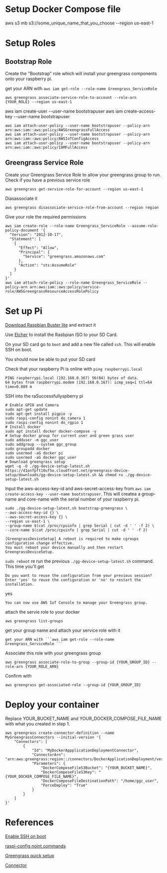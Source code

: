 # Setup Docker Compose file
aws s3 mb s3://some_unique_name_that_you_choose --region us-east-1

# Setup Roles
## Bootstrap Role
Create the "Bootstrap" role which will install your greengrass components onto your raspberry pi.


get your ARN with ```aws iam get-role --role-name Greengrass_ServiceRole ```
```
aws greengrass associate-service-role-to-account --role-arn {YOUR_ROLE} --region us-east-1
```
aws iam create-user --user-name bootstrapuser
aws iam create-access-key --user-name bootstrapuser

```
aws iam attach-user-policy --user-name bootstrapuser --policy-arn arn:aws:iam::aws:policy/AWSGreengrassFullAccess
aws iam attach-user-policy --user-name bootstrapuser --policy-arn arn:aws:iam::aws:policy/AWSIoTConfigAccess
aws iam attach-user-policy --user-name bootstrapuser --policy-arn arn:aws:iam::aws:policy/IAMFullAccess
```

## Greengrass Service Role
Create your Greengrass Service Role to allow your greengrass group to run.
Check if you have a previous service role
```
aws greengrass get-service-role-for-account --region us-east-1
```
Diasassociate it
```
aws greengrass disassociate-service-role-from-account --region region
```
Give your role the required permissions
```
aws iam create-role --role-name Greengrass_ServiceRole --assume-role-policy-document '{
  "Version": "2012-10-17",
  "Statement": [
    {
      "Effect": "Allow",
      "Principal": {
        "Service": "greengrass.amazonaws.com"
      },
      "Action": "sts:AssumeRole"
    }
  ]
}'
aws iam attach-role-policy --role-name Greengrass_ServiceRole --policy-arn arn:aws:iam::aws:policy/service-role/AWSGreengrassResourceAccessRolePolicy
```




# Set up Pi
[Download Raspbian Buster lite](https://downloads.raspberrypi.org/raspbian_lite_latest) and extract it

Use [Etcher](https://www.balena.io/etcher/) to install the Rasbpian ISO to your SD Card.

On your SD card go to ```boot``` and add a new file called ```ssh```. This will enable SSH on boot.


You should now be able to put your SD card 

Check that your raspberry Pi is online with ```ping raspberrypi.local```
```
PING raspberrypi.local (192.168.0.167) 56(84) bytes of data.
64 bytes from raspberrypi.modem (192.168.0.167): icmp_seq=1 ttl=64 time=0.889 m
```

SSH into the raSuccessfullyspberry pi

```
# Enable GPIO and Camera
sudo apt-get update
sudo apt-get install pigpio -y
sudo raspi-config nonint do_camera 1
sudo raspi-config nonint do_rgpio 1
# Install docker
sudo apt install docker docker-compose -y
# Setup docker group for current user and green grass user
sudo adduser -m ggc_user
sudo addgroup --system ggc_group
sudo groupadd docker
sudo usermod -aG docker pi
sudo usermod -aG docker ggc_user
# Download greengrass setup
wget -q -O ./gg-device-setup-latest.sh https://d1onfpft10uf5o.cloudfront.net/greengrass-device-setup/downloads/gg-device-setup-latest.sh && chmod +x ./gg-device-setup-latest.sh
```

Input the aws-access-key-id and aws-secret-access-key from ```aws iam create-access-key --user-name bootstrapuser```. This will createa a group-name and core-name with the serial number of your raspberry pi.
```
sudo ./gg-device-setup-latest.sh bootstrap-greengrass \
--aws-access-key-id {} \
--aws-secret-access-key {} \
--region us-east-1 \
--group-name $(cat /proc/cpuinfo | grep Serial | cut -d ' ' -f 2) \
--core-name $(cat /proc/cpuinfo | grep Serial | cut -d ' ' -f 2)

```

```
[GreengrassDeviceSetup] A reboot is required to make cgroups configuration change effective.
You must reboot your device manually and then restart GreengrassDeviceSetup.
```

```sudo reboot```
re run the previous ```./gg-device-setup-latest.sh``` command. This time you'll get
```
Do you want to reuse the configuration from your previous session? Enter 'yes' to reuse the configuration or 'no' to restart the installation.
```
yes

```
You can now use AWS IoT Console to manage your Greengrass group.

```

attach the servie role to your docker

```
aws greengrass list-groups
```
get your group name and attach your service role with it
```
get your ARN with ```aws iam get-role --role-name Greengrass_ServiceRole ```
```
Associate this role with your greengrass group
```
aws greengrass associate-role-to-group --group-id {YOUR_GROUP_ID} --role-arn {YOUR_ROLE_ARN}
```
Confirm with
```
aws greengrass get-associated-role --group-id {YOUR_GROUP_ID}
```

# Deploy your container
Replace YOUR_BUCKET_NAME and YOUR_DOCKER_COMPOSE_FILE_NAME with what you created in step 1.
```
aws greengrass create-connector-definition --name MyGreengrassConnectors --initial-version '{
    "Connectors": [
        {
            "Id": "MyDockerAppplicationDeploymentConnector",
            "ConnectorArn": "arn:aws:greengrass:region::/connectors/DockerApplicationDeployment/versions/2",
            "Parameters": {
                "DockerComposeFileS3Bucket": "{YOUR_BUCKET_NAME}",
                "DockerComposeFileS3Key": "{YOUR_DOCKER_COMPOSE_FILE_NAME}",
                "DockerComposeFileDestinationPath": "/home/ggc_user",
                "ForceDeploy": "True"
            }
        }
    ]
}'
```

# References
[Enable SSH on boot](https://www.raspberrypi.org/forums/viewtopic.php?t=129727)

[raspi-config noint commands](https://github.com/l10n-tw/rc_gui/blob/master/src/rc_gui.c#L50-L100)

[Greengrass quick setup](https://docs.aws.amazon.com/greengrass/latest/developerguide/quick-start.html)

[Connector](https://docs.aws.amazon.com/greengrass/latest/developerguide/docker-app-connector.html)
